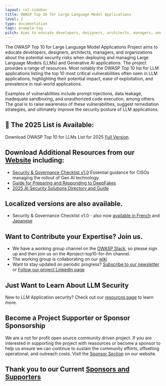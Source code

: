 ```yaml
---
layout: col-sidebar
title: OWASP Top 10 for Large Language Model Applications
level: 2
type: documentation
tags: example-tag
pitch: Aims to educate developers, designers, architects, managers, and organizations about the potential security risks when deploying and managing Large Language Models (LLMs)
---
```


The OWASP Top 10 for Large Language Model Applications Project aims to educate developers, designers, architects, managers, and organizations about the potential security risks when deploying and managing Large Language Models (LLMs) and Generative AI applications. The project provides a range of resources. Most notably the OWASP Top 10 list for LLM applications listing the top 10 most critical vulnerabilities often seen in LLM applications, highlighting their potential impact, ease of exploitation, and prevalence in real-world applications. 

Examples of vulnerabilities include prompt injections, data leakage, inadequate sandboxing, and unauthorized code execution, among others. The goal is to raise awareness of these vulnerabilities, suggest remediation strategies, and ultimately improve the security posture of LLM applications. 

## 📢 The 2025 List is Available:
Download OWASP Top 10 for LLMs List for 2025 [Full Version](https://genai.owasp.org/resource/owasp-top-10-for-llm-applications-2025/).

## Download Additional Resources from our [Website](https://genai.owasp.org) including:
- [Security & Governance Checklist v1.0](https://genai.owasp.org/resource/llm-applications-cybersecurity-and-governance-checklist-english/) Essential guidance for CISOs managing the rollout of Gen AI technology.
- [Guide for Preparing and Responding to DeepFakes](https://genai.owasp.org/resource/guide-for-preparing-and-responding-to-deepfake-events/)
- [2025 AI Security Solutions Directory and Guide](https://genai.owasp.org/ai-security-solutions-landscape/)

## Localized versions are also available.
- Security & Governance Checklist v1.0 - also now [available in French](llm-top-10-governance-doc/LLM_AI_Security_and_Governance_Checklist-v1_FR.pdf) and [Japanese](llm-top-10-governance-doc/LLM_AI_Security_and_Governance_Checklist-v1_1_JP.pdf)

## Want to Contribute your Expertise? Join us.
- We have a working group channel on the [OWASP Slack](https://owasp.org/slack/invite), so please sign up and then join us on the #project-top10-for-llm channel.
- The working group is collaborating on our [wiki](https://github.com/OWASP/www-project-top-10-for-large-language-model-applications/wiki)
- Want to stay updated on periodic progress? [Subscribe to our newsletter](https://llmtop10.beehiiv.com/subscribe) or [Follow our project LinkedIn page](https://www.linkedin.com/company/owasp-top-10-for-large-language-model-applications/)

## Just Want to Learn About LLM Security
New to LLM Application security? Check out our [resources page](https://github.com/OWASP/www-project-top-10-for-large-language-model-applications/wiki/Educational-Resources) to learn more.

## Become a Project Supporter or Sponsor Sponsorship
We are a not for profit open source community driven project. If you are interested in supporting the project with reasources or become a sponsor to help us ensure we can continue to sustain the community efforts, offsetting operational, and outreach costs. Visit the [Sponsor Section](https://genai.owasp.org/sponsorship) on our website.

## Thank you to our Current [Sponsors and Supporters](https://genai.owasp.org/supporters/) 

